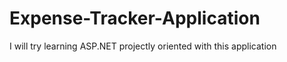 # Expense-Tracker-Application
 I will try learning ASP.NET projectly oriented with this application
